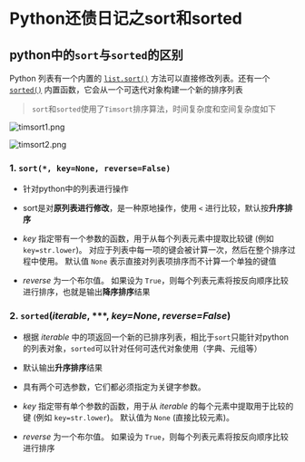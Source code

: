 # Python还债日记之sort和sorted


<!--more-->

## python中的`sort`与`sorted`的区别

Python 列表有一个内置的 [`list.sort()`](https://docs.python.org/zh-cn/3/library/stdtypes.html#list.sort) 方法可以直接修改列表。还有一个 [`sorted()`](https://docs.python.org/zh-cn/3/library/functions.html#sorted) 内置函数，它会从一个可迭代对象构建一个新的排序列表

> `sort`和`sorted`使用了`Timsort`排序算法，时间复杂度和空间复杂度如下

![timsort1.png](https://raw.githubusercontent.com/shmilywh/PicturesForBlog/master/2021/04/06-19-53-42-timsort1.png)

![timsort2.png](https://raw.githubusercontent.com/shmilywh/PicturesForBlog/master/2021/04/06-19-53-47-timsort2.png)

### 1. `sort(*, key=None, reverse=False)`

- 针对python中的列表进行操作

- sort是对**原列表进行修改**，是一种原地操作，使用 `<` 进行比较，默认按**升序排序**

- *key* 指定带有一个参数的函数，用于从每个列表元素中提取比较键 (例如 `key=str.lower`)。 对应于列表中每一项的键会被计算一次，然后在整个排序过程中使用。 默认值 `None` 表示直接对列表项排序而不计算一个单独的键值

- *reverse* 为一个布尔值。 如果设为 `True`，则每个列表元素将按反向顺序比较进行排序，也就是输出**降序排序**结果

### 2. `sorted`(*iterable*, ***, *key=None*, *reverse=False*)

- 根据 *iterable* 中的项返回一个新的已排序列表，相比于`sort`只能针对python的列表对象，`sorted`可以针对任何可迭代对象使用（字典、元组等）

- 默认输出**升序排序**结果 

- 具有两个可选参数，它们都必须指定为关键字参数。

- *key* 指定带有单个参数的函数，用于从 *iterable* 的每个元素中提取用于比较的键 (例如 `key=str.lower`)。 默认值为 `None` (直接比较元素)。

- *reverse* 为一个布尔值。 如果设为 `True`，则每个列表元素将按反向顺序比较进行排序

